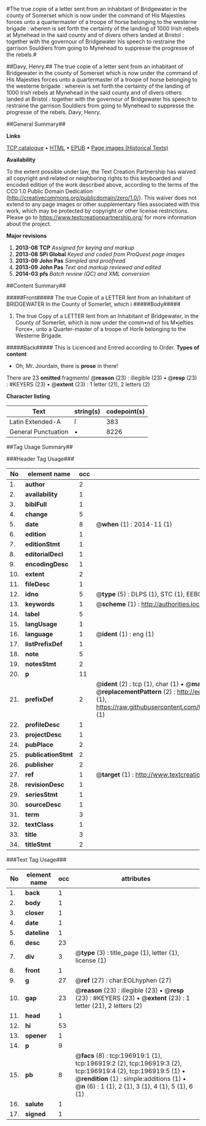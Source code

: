 #The true copie of a letter sent from an inhabitant of Bridgewater in the county of Somerset which is now under the command of His Majesties forces unto a quartermaster of a troope of horse belonging to the westerne brigade : wherein is set forth the certainty of the landing of 1000 Irish rebels at Mynehead in the said county and of divers others landed at Bristol : together with the governour of Bridgewater his speech to restraine the garrison Souldiers from going to Mynehead to suppresse the progresse of the rebels.#

##Davy, Henry.##
The true copie of a letter sent from an inhabitant of Bridgewater in the county of Somerset which is now under the command of His Majesties forces unto a quartermaster of a troope of horse belonging to the westerne brigade : wherein is set forth the certainty of the landing of 1000 Irish rebels at Mynehead in the said county and of divers others landed at Bristol : together with the governour of Bridgewater his speech to restraine the garrison Souldiers from going to Mynehead to suppresse the progresse of the rebels.
Davy, Henry.

##General Summary##

**Links**

[TCP catalogue](http://www.ota.ox.ac.uk/tcp/)  • 
[HTML](http://tei.it.ox.ac.uk/tcp/Texts-HTML/free/B21/B21060.html)  • 
[EPUB](http://tei.it.ox.ac.uk/tcp/Texts-EPUB/free/B21/B21060.epub) • 
[Page images (Historical Texts)](https://historicaltexts.jisc.ac.uk/eebo-12076433e)

**Availability**

To the extent possible under law, the Text Creation Partnership has waived all copyright and related or neighboring rights to this keyboarded and encoded edition of the work described above, according to the terms of the CC0 1.0 Public Domain Dedication (http://creativecommons.org/publicdomain/zero/1.0/). This waiver does not extend to any page images or other supplementary files associated with this work, which may be protected by copyright or other license restrictions. Please go to https://www.textcreationpartnership.org/ for more information about the project.

**Major revisions**

1. __2013-08__ __TCP__ *Assigned for keying and markup*
1. __2013-08__ __SPi Global__ *Keyed and coded from ProQuest page images*
1. __2013-09__ __John Pas__ *Sampled and proofread*
1. __2013-09__ __John Pas__ *Text and markup reviewed and edited*
1. __2014-03__ __pfs__ *Batch review (QC) and XML conversion*

##Content Summary##

#####Front#####
The true Copie of a LETTER ſent from an Inhabitant of BRIDGEWATER In the County of Somerſet, which i
#####Body#####

1. The true Copy of a LETTER ſent from an Inhabitant of Bridgewater, in the County of Somerſet, which is now under the comm•nd of his M•jeſties Force•, unto a Quarter-master of a troope of Horſe belonging to the Westerne Brigade.

#####Back#####
This is Licenced and Entred according to Order.
**Types of content**

  * Oh, Mr. Jourdain, there is **prose** in there!

There are 23 **omitted** fragments! 
 @__reason__ (23) : illegible (23)  •  @__resp__ (23) : #KEYERS (23)  •  @__extent__ (23) : 1 letter (21), 2 letters (2)

**Character listing**


|Text|string(s)|codepoint(s)|
|---|---|---|
|Latin Extended-A|ſ|383|
|General Punctuation|•|8226|

##Tag Usage Summary##

###Header Tag Usage###

|No|element name|occ|attributes|
|---|---|---|---|
|1.|__author__|2||
|2.|__availability__|1||
|3.|__biblFull__|1||
|4.|__change__|5||
|5.|__date__|8| @__when__ (1) : 2014-11 (1)|
|6.|__edition__|1||
|7.|__editionStmt__|1||
|8.|__editorialDecl__|1||
|9.|__encodingDesc__|1||
|10.|__extent__|2||
|11.|__fileDesc__|1||
|12.|__idno__|5| @__type__ (5) : DLPS (1), STC (1), EEBO-CITATION (1), OCLC (1), VID (1)|
|13.|__keywords__|1| @__scheme__ (1) : http://authorities.loc.gov/ (1)|
|14.|__label__|5||
|15.|__langUsage__|1||
|16.|__language__|1| @__ident__ (1) : eng (1)|
|17.|__listPrefixDef__|1||
|18.|__note__|5||
|19.|__notesStmt__|2||
|20.|__p__|11||
|21.|__prefixDef__|2| @__ident__ (2) : tcp (1), char (1)  •  @__matchPattern__ (2) : ([0-9\-]+):([0-9IVX]+) (1), (.+) (1)  •  @__replacementPattern__ (2) : http://eebo.chadwyck.com/downloadtiff?vid=$1&page=$2 (1), https://raw.githubusercontent.com/textcreationpartnership/Texts/master/tcpchars.xml#$1 (1)|
|22.|__profileDesc__|1||
|23.|__projectDesc__|1||
|24.|__pubPlace__|2||
|25.|__publicationStmt__|2||
|26.|__publisher__|2||
|27.|__ref__|1| @__target__ (1) : http://www.textcreationpartnership.org/docs/. (1)|
|28.|__revisionDesc__|1||
|29.|__seriesStmt__|1||
|30.|__sourceDesc__|1||
|31.|__term__|3||
|32.|__textClass__|1||
|33.|__title__|3||
|34.|__titleStmt__|2||


###Text Tag Usage###

|No|element name|occ|attributes|
|---|---|---|---|
|1.|__back__|1||
|2.|__body__|1||
|3.|__closer__|1||
|4.|__date__|1||
|5.|__dateline__|1||
|6.|__desc__|23||
|7.|__div__|3| @__type__ (3) : title_page (1), letter (1), license (1)|
|8.|__front__|1||
|9.|__g__|27| @__ref__ (27) : char:EOLhyphen (27)|
|10.|__gap__|23| @__reason__ (23) : illegible (23)  •  @__resp__ (23) : #KEYERS (23)  •  @__extent__ (23) : 1 letter (21), 2 letters (2)|
|11.|__head__|1||
|12.|__hi__|53||
|13.|__opener__|1||
|14.|__p__|9||
|15.|__pb__|8| @__facs__ (8) : tcp:196919:1 (1), tcp:196919:2 (2), tcp:196919:3 (2), tcp:196919:4 (2), tcp:196919:5 (1)  •  @__rendition__ (1) : simple:additions (1)  •  @__n__ (6) : 1 (1), 2 (1), 3 (1), 4 (1), 5 (1), 6 (1)|
|16.|__salute__|1||
|17.|__signed__|1||
